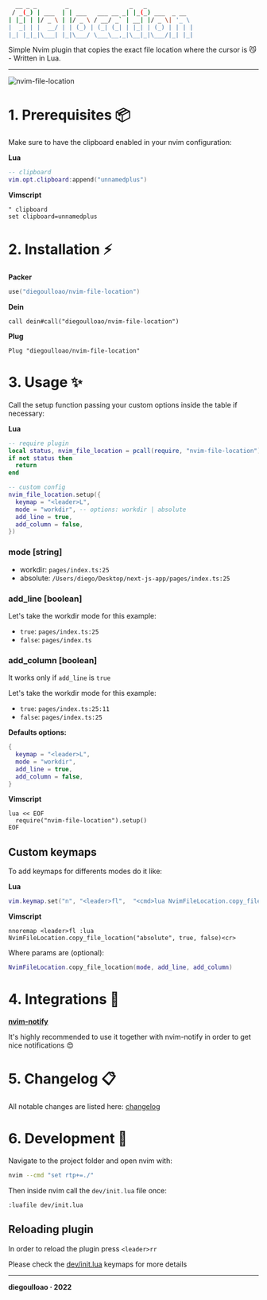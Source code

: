 ```bash
  __ _ _        _                 _   _
 / _(_) | ___  | | ___   ___ __ _| |_(_) ___  _ __
| |_| | |/ _ \ | |/ _ \ / __/ _` | __| |/ _ \| '_ \
|  _| | |  __/ | | (_) | (_| (_| | |_| | (_) | | | |
|_| |_|_|\___| |_|\___/ \___\__,_|\__|_|\___/|_| |_|

```

Simple Nvim plugin that copies the exact file location where the cursor is 😼 - Written in Lua.

---

![nvim-file-location](https://user-images.githubusercontent.com/45423661/200167439-cbdc2a41-8e45-466b-b74c-83a8b474a24b.gif)

# 1. Prerequisites 📦

Make sure to have the clipboard enabled in your nvim configuration:

**Lua**

```lua
-- clipboard
vim.opt.clipboard:append("unnamedplus")
```

**Vimscript**

```vim
" clipboard
set clipboard=unnamedplus
```

# 2. Installation ⚡️

**Packer**

```lua
use("diegoulloao/nvim-file-location")
```

**Dein**

```vim
call dein#call("diegoulloao/nvim-file-location")
```

**Plug**

```vim
Plug "diegoulloao/nvim-file-location"
```

# 3. Usage ✨

Call the setup function passing your custom options inside the table if necessary:

**Lua**

```lua
-- require plugin
local status, nvim_file_location = pcall(require, "nvim-file-location")
if not status then
  return
end

-- custom config
nvim_file_location.setup({
  keymap = "<leader>L",
  mode = "workdir", -- options: workdir | absolute
  add_line = true,
  add_column = false,
})
```

### mode [string]

- workdir: `pages/index.ts:25`
- absolute: `/Users/diego/Desktop/next-js-app/pages/index.ts:25`

### add_line [boolean]

Let's take the workdir mode for this example:

- `true`: `pages/index.ts:25`
- `false`: `pages/index.ts`

### add_column [boolean]

It works only if `add_line` is `true`

Let's take the workdir mode for this example:

- `true`: `pages/index.ts:25:11`
- `false`: `pages/index.ts:25`

**Defaults options:**

```lua
{
  keymap = "<leader>L",
  mode = "workdir",
  add_line = true,
  add_column = false,
}
```

**Vimscript**

```vim
lua << EOF
  require("nvim-file-location").setup()
EOF
```

## Custom keymaps

To add keymaps for differents modes do it like:

**Lua**

```lua
vim.keymap.set("n", "<leader>fl",  "<cmd>lua NvimFileLocation.copy_file_location('absolute', true, false)<cr>")
```

**Vimscript**

```vim
nnoremap <leader>fl :lua NvimFileLocation.copy_file_location("absolute", true, false)<cr>
```

Where params are (optional):

```lua
NvimFileLocation.copy_file_location(mode, add_line, add_column)
```

# 4. Integrations 💎

**[nvim-notify](https://github.com/rcarriga/nvim-notify)**

It's highly recommended to use it together with nvim-notify in order to get nice notifications 😍

# 5. Changelog 📋

All notable changes are listed here: [changelog](https://github.com/diegoulloao/nvim-file-location/blob/main/CHANGELOG.md)

# 6. Development 👾

Navigate to the project folder and open nvim with:

```bash
nvim --cmd "set rtp+=./"
```

Then inside nvim call the `dev/init.lua` file once:

```
:luafile dev/init.lua
```

## Reloading plugin

In order to reload the plugin press `<leader>rr`

Please check the [dev/init.lua](https://github.com/diegoulloao/nvim-file-location/blob/dev/dev/init.lua#L17) keymaps for more details

---

**diegoulloao · 2022**
